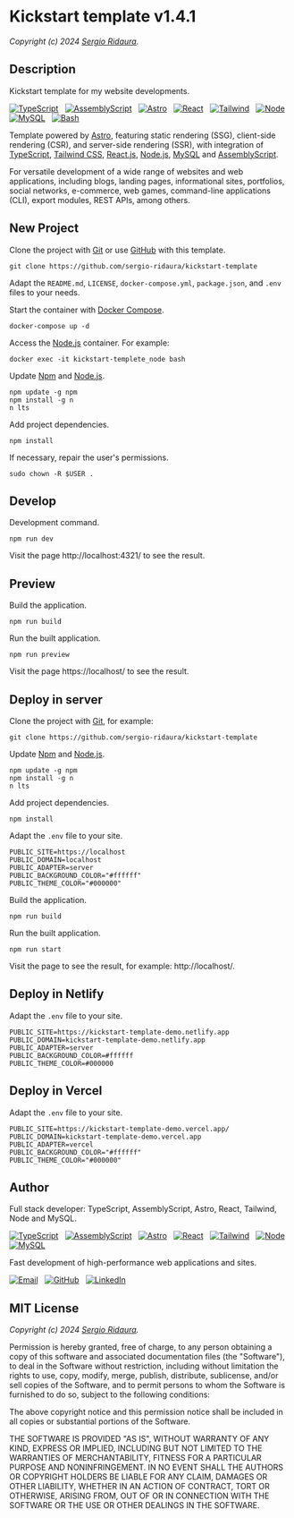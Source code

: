 # Kickstart template v1.4.1

_Copyright (c) 2024 [Sergio Ridaura](https://github.com/sergio-ridaura)._

## Description

Kickstart template for my website developments.

[![TypeScript](https://img.shields.io/badge/TypeScript-0078D4?style=for-the-badge&logo=typescript&logoColor=white)](https://www.typescriptlang.org/) &nbsp; [![AssemblyScript](https://img.shields.io/badge/assemblyscript-0078D4.svg?style=for-the-badge&logo=assemblyscript&logoColor=white)](https://www.assemblyscript.org/) &nbsp; [![Astro](https://img.shields.io/badge/astro-%232C2052.svg?style=for-the-badge&logo=astro&logoColor=white)](https://astro.build/) &nbsp; [![React](https://img.shields.io/badge/react-333333.svg?style=for-the-badge&logo=react&logoColor=white)](https://es.react.dev/) &nbsp; [![Tailwind](https://img.shields.io/badge/tailwind-%2338B2AC.svg?style=for-the-badge&logo=tailwind-css&logoColor=white)](https://tailwindcss.com/) &nbsp; [![Node](https://img.shields.io/badge/node-6DA55F?style=for-the-badge&logo=node.js&logoColor=white)](https://nodejs.org/) &nbsp; [![MySQL](https://img.shields.io/badge/mysql-4479A1.svg?style=for-the-badge&logo=mysql&logoColor=white)](https://www.mysql.com/) &nbsp; [![Bash](https://img.shields.io/badge/bash-333333.svg?style=for-the-badge&logo=gnu-bash&logoColor=white)](https://www.gnu.org/software/bash/)

Template powered by [Astro](https://astro.build/), featuring static rendering (SSG), client-side rendering (CSR), and server-side rendering (SSR), with integration of [TypeScript](https://www.typescriptlang.org/), [Tailwind CSS](https://tailwindcss.com/), [React.js](https://es.react.dev/), [Node.js](https://nodejs.org/), [MySQL](https://www.mysql.com/) and [AssemblyScript](https://www.assemblyscript.org/).

For versatile development of a wide range of websites and web applications, including blogs, landing pages, informational sites, portfolios, social networks, e-commerce, web games, command-line applications (CLI), export modules, REST APIs, among others.

## New Project

Clone the project with [Git](https://git-scm.com/) or use [GitHub](https://github.com/) with this template.

```console
git clone https://github.com/sergio-ridaura/kickstart-template
```

Adapt the `README.md`, `LICENSE`, `docker-compose.yml`, `package.json`, and `.env` files to your needs.

Start the container with [Docker Compose](https://docs.docker.com/compose/).

```console
docker-compose up -d
```

Access the [Node.js](https://nodejs.org/) container. For example:

```console
docker exec -it kickstart-templete_node bash
```

Update [Npm](https://www.npmjs.com/) and [Node.js](https://nodejs.org/).

```console
npm update -g npm
npm install -g n
n lts
```

Add project dependencies.

```console
npm install
```

If necessary, repair the user's permissions.

```console
sudo chown -R $USER .
```

## Develop

Development command.

```console
npm run dev
```

Visit the page http://localhost:4321/ to see the result.

## Preview

Build the application.

```console
npm run build
```

Run the built application.

```console
npm run preview
```

Visit the page https://localhost/ to see the result.

## Deploy in server

Clone the project with [Git](https://git-scm.com/), for example:

```console
git clone https://github.com/sergio-ridaura/kickstart-template
```

Update [Npm](https://www.npmjs.com/) and [Node.js](https://nodejs.org/).

```console
npm update -g npm
npm install -g n
n lts
```

Add project dependencies.

```console
npm install
```

Adapt the `.env` file to your site.

```console
PUBLIC_SITE=https://localhost
PUBLIC_DOMAIN=localhost
PUBLIC_ADAPTER=server
PUBLIC_BACKGROUND_COLOR="#ffffff"
PUBLIC_THEME_COLOR="#000000"
```

Build the application.

```console
npm run build
```

Run the built application.

```console
npm run start
```

Visit the page to see the result, for example: http://localhost/.

## Deploy in Netlify

Adapt the `.env` file to your site.

```console
PUBLIC_SITE=https://kickstart-template-demo.netlify.app
PUBLIC_DOMAIN=kickstart-template-demo.netlify.app
PUBLIC_ADAPTER=server
PUBLIC_BACKGROUND_COLOR=#ffffff
PUBLIC_THEME_COLOR=#000000
```

## Deploy in Vercel

Adapt the `.env` file to your site.

```console
PUBLIC_SITE=https://kickstart-template-demo.vercel.app/
PUBLIC_DOMAIN=kickstart-template-demo.vercel.app
PUBLIC_ADAPTER=vercel
PUBLIC_BACKGROUND_COLOR="#ffffff"
PUBLIC_THEME_COLOR="#000000"
```

## Author

Full stack developer: TypeScript, AssemblyScript, Astro, React, Tailwind, Node and MySQL.

[![TypeScript](https://img.shields.io/badge/TypeScript-0078D4?style=for-the-badge&logo=typescript&logoColor=white)](https://www.typescriptlang.org/) &nbsp; [![AssemblyScript](https://img.shields.io/badge/assemblyscript-0078D4.svg?style=for-the-badge&logo=assemblyscript&logoColor=white)](https://www.assemblyscript.org/) &nbsp; [![Astro](https://img.shields.io/badge/astro-%232C2052.svg?style=for-the-badge&logo=astro&logoColor=white)](https://astro.build/) &nbsp; [![React](https://img.shields.io/badge/react-333333.svg?style=for-the-badge&logo=react&logoColor=white)](https://es.react.dev/) &nbsp; [![Tailwind](https://img.shields.io/badge/tailwind-%2338B2AC.svg?style=for-the-badge&logo=tailwind-css&logoColor=white)](https://tailwindcss.com/) &nbsp; [![Node](https://img.shields.io/badge/node-6DA55F?style=for-the-badge&logo=node.js&logoColor=white)](https://nodejs.org/) &nbsp; [![MySQL](https://img.shields.io/badge/mysql-4479A1.svg?style=for-the-badge&logo=mysql&logoColor=white)](https://www.mysql.com/)

Fast development of high-performance web applications and sites.

[![Email](https://img.shields.io/badge/Email-0078D4?style=for-the-badge&logo=microsoft-outlook&logoColor=white)](mailto:sergio.ridaura@outlook.com) &nbsp; [![GitHub](https://img.shields.io/static/v1?style=for-the-badge&message=GitHub&color=181717&logo=GitHub&logoColor=FFFFFF&label=)](https://github.com/sergio-ridaura) &nbsp; [![LinkedIn](https://img.shields.io/badge/LinkedIn-0077B5?style=for-the-badge&logo=linkedin&logoColor=white)](https://www.linkedin.com/in/sergio-ridaura/)

## MIT License

_Copyright (c) 2024 [Sergio Ridaura](https://github.com/sergio-ridaura)._

Permission is hereby granted, free of charge, to any person obtaining a copy of this software and associated documentation files (the "Software"), to deal in the Software without restriction, including without limitation the rights to use, copy, modify, merge, publish, distribute, sublicense, and/or sell copies of the Software, and to permit persons to whom the Software is furnished to do so, subject to the following conditions:

The above copyright notice and this permission notice shall be included in all copies or substantial portions of the Software.

THE SOFTWARE IS PROVIDED "AS IS", WITHOUT WARRANTY OF ANY KIND, EXPRESS OR IMPLIED, INCLUDING BUT NOT LIMITED TO THE WARRANTIES OF MERCHANTABILITY, FITNESS FOR A PARTICULAR PURPOSE AND NONINFRINGEMENT. IN NO EVENT SHALL THE AUTHORS OR COPYRIGHT HOLDERS BE LIABLE FOR ANY CLAIM, DAMAGES OR OTHER LIABILITY, WHETHER IN AN ACTION OF CONTRACT, TORT OR OTHERWISE, ARISING FROM, OUT OF OR IN CONNECTION WITH THE SOFTWARE OR THE USE OR OTHER DEALINGS IN THE SOFTWARE.
